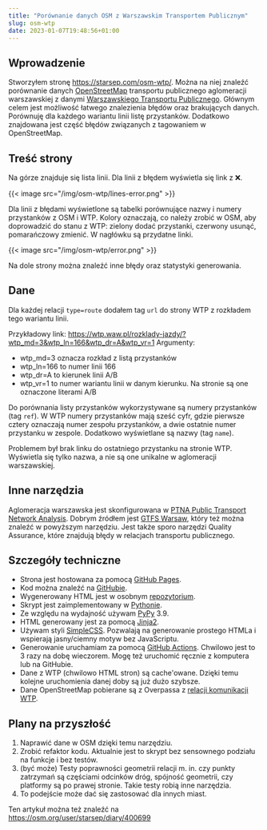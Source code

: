 ```yaml
---
title: "Porównanie danych OSM z Warszawskim Transportem Publicznym"
slug: osm-wtp
date: 2023-01-07T19:48:56+01:00
---
```


## Wprowadzenie 
Stworzyłem stronę https://starsep.com/osm-wtp/. Można na niej znaleźć porównanie danych [OpenStreetMap](https://openstreetmap.org)
transportu publicznego aglomeracji warszawskiej z danymi [Warszawskiego Transportu Publicznego](https://wtp.waw.pl).
Głównym celem jest możliwość łatwego znalezienia błędów oraz brakujących danych.
Porównuję dla każdego wariantu linii listę przystanków.
Dodatkowo znajdowana jest część błędów związanych z tagowaniem w OpenStreetMap.

## Treść strony
Na górze znajduje się lista linii. Dla linii z błędem wyświetla się link z &#10060;.

{{< image src="/img/osm-wtp/lines-error.png" >}}

Dla linii z błędami wyświetlone są tabelki porównujące nazwy i numery przystanków z OSM i WTP.
Kolory oznaczają, co należy zrobić w OSM, aby doprowadzić do stanu z WTP: zielony dodać przystanki,
czerwony usunąć, pomarańczowy zmienić. W nagłówku są przydatne linki.

{{< image src="/img/osm-wtp/error.png" >}}

Na dole strony można znaleźć inne błędy oraz statystyki generowania.

## Dane
Dla każdej relacji `type=route` dodałem tag `url` do strony WTP z rozkładem tego wariantu linii.

Przykładowy link: https://wtp.waw.pl/rozklady-jazdy/?wtp_md=3&wtp_ln=166&wtp_dr=A&wtp_vr=1
Argumenty:
- wtp_md=3 oznacza rozkład z listą przystanków
- wtp_ln=166 to numer linii 166
- wtp_dr=A to kierunek linii A/B
- wtp_vr=1 to numer wariantu linii w danym kierunku. Na stronie są one oznaczone literami A/B

Do porównania listy przystanków wykorzystywane są numery przystanków (tag `ref`).
W WTP numery przystanków mają sześć cyfr, gdzie pierwsze cztery oznaczają numer zespołu przystanków,
a dwie ostatnie numer przystanku w zespole.
Dodatkowo wyświetlane są nazwy (tag `name`).

Problemem był brak linku do ostatniego przystanku na stronie WTP.
Wyświetla się tylko nazwa, a nie są one unikalne w aglomeracji warszawskiej. 

## Inne narzędzia
Aglomeracja warszawska jest skonfigurowana w [PTNA Public Transport Network Analysis](https://ptna.openstreetmap.de/).
Dobrym źródłem jest [GTFS Warsaw](https://mkuran.pl/gtfs/warsaw.zip), który też można znaleźć w powyższym narzędziu.
Jest także sporo narzędzi Quality Assurance, które znajdują błędy w relacjach transportu publicznego.

## Szczegóły techniczne
- Strona jest hostowana za pomocą [GitHub Pages](https://pages.github.com/).
- Kod można znaleźć na [GitHubie](https://github.com/starsep/osm-wtp-compare).
- Wygenerowany HTML jest w osobnym [repozytorium](https://github.com/starsep/osm-wtp).
- Skrypt jest zaimplementowany w [Pythonie](https://python.org).
- Ze względu na wydajność używam [PyPy](https://pypy.org) 3.9.
- HTML generowany jest za pomocą [Jinja2](https://jinja.palletsprojects.com).
- Używam styli [SimpleCSS](https://simplecss.org/).
Pozwalają na generowanie prostego HTMLa i wspierają jasny/ciemny motyw bez JavaScriptu.
- Generowanie uruchamiam za pomocą [GitHub Actions](https://github.com/features/actions).
Chwilowo jest to 3 razy na dobę wieczorem. Mogę też uruchomić ręcznie z komputera lub na GitHubie. 
- Dane z WTP (chwilowo HTML stron) są cache'owane.
Dzięki temu kolejne uruchomienia danej doby są już dużo szybsze.
- Dane OpenStreetMap pobierane są z Overpassa z [relacji komunikacji WTP](https://osm.org/relation/3652280).

## Plany na przyszłość
1. Naprawić dane w OSM dzięki temu narzędziu.
2. Zrobić refaktor kodu. Aktualnie jest to skrypt bez sensownego podziału na funkcje i bez testów.
3. (być może) Testy poprawności geometrii relacji 
m. in. czy punkty zatrzymań są częściami odcinków dróg, spójność geometrii, 
czy platformy są po prawej stronie. Takie testy robią inne narzędzia.
4. To podejście może dać się zastosować dla innych miast.

Ten artykuł można też znaleźć na https://osm.org/user/starsep/diary/400699




